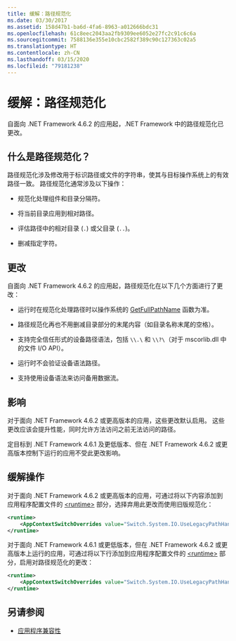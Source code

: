 ```yaml
---
title: 缓解：路径规范化
ms.date: 03/30/2017
ms.assetid: 158d47b1-ba6d-4fa6-8963-a012666bdc31
ms.openlocfilehash: 61c8eec2043aa2fb9309ee6052e27fc2c91c6c6a
ms.sourcegitcommit: 7588136e355e10cbc2582f389c90c127363c02a5
ms.translationtype: HT
ms.contentlocale: zh-CN
ms.lasthandoff: 03/15/2020
ms.locfileid: "79181238"
---
```

# <a name="mitigation-path-normalization"></a>缓解：路径规范化
自面向 .NET Framework 4.6.2 的应用起，.NET Framework 中的路径规范化已更改。  
  
## <a name="what-is-path-normalization"></a>什么是路径规范化？  
 路径规范化涉及修改用于标识路径或文件的字符串，使其与目标操作系统上的有效路径一致。 路径规范化通常涉及以下操作：  
  
- 规范化处理组件和目录分隔符。  
  
- 将当前目录应用到相对路径。  
  
- 评估路径中的相对目录 (`.`) 或父目录 (`..`)。  
  
- 删减指定字符。  
  
## <a name="the-changes"></a>更改  
 自面向 .NET Framework 4.6.2 的应用起，路径规范化在以下几个方面进行了更改：  
  
- 运行时在规范化处理路径时以操作系统的 [GetFullPathName](/windows/desktop/api/fileapi/nf-fileapi-getfullpathnamea) 函数为准。  
  
- 路径规范化再也不用删减目录部分的末尾内容（如目录名称末尾的空格）。  
  
- 支持完全信任形式的设备路径语法，包括 `\\.\` 和 `\\?\`（对于 mscorlib.dll 中的文件 I/O API）。  
  
- 运行时不会验证设备语法路径。  
  
- 支持使用设备语法来访问备用数据流。  
  
## <a name="impact"></a>影响  

对于面向 .NET Framework 4.6.2 或更高版本的应用，这些更改默认启用。 这些更改应该会提升性能，同时允许方法访问之前无法访问的路径。  
  
定目标到 .NET Framework 4.6.1 及更低版本、但在 .NET Framework 4.6.2 或更高版本控制下运行的应用不受此更改影响。  
  
## <a name="mitigation"></a>缓解操作  
 对于面向 .NET Framework 4.6.2 或更高版本的应用，可通过将以下内容添加到应用程序配置文件的 [\<runtime>](../configure-apps/file-schema/runtime/runtime-element.md) 部分，选择弃用此更改而使用旧版规范化：  
  
```xml  
<runtime>  
    <AppContextSwitchOverrides value="Switch.System.IO.UseLegacyPathHandling=true" />
</runtime>  
```  
  
对于面向 .NET Framework 4.6.1 或更低版本，但在 .NET Framework 4.6.2 或更高版本上运行的应用，可通过将以下行添加到应用程序配置文件的 [\<runtime>](../configure-apps/file-schema/runtime/runtime-element.md) 部分，启用对路径规范化的更改：  
  
```xml  
<runtime>  
    <AppContextSwitchOverrides value="Switch.System.IO.UseLegacyPathHandling=false" />
</runtime>  
```  
  
## <a name="see-also"></a>另请参阅

- [应用程序兼容性](application-compatibility.md)
